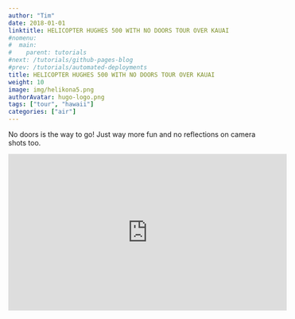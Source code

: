 ```yaml
---
author: "Tim"
date: 2018-01-01
linktitle: HELICOPTER HUGHES 500 WITH NO DOORS TOUR OVER KAUAI
#nomenu:
#  main:
#    parent: tutorials
#next: /tutorials/github-pages-blog
#prev: /tutorials/automated-deployments
title: HELICOPTER HUGHES 500 WITH NO DOORS TOUR OVER KAUAI
weight: 10
image: img/helikona5.png
authorAvatar: hugo-logo.png
tags: ["tour", "hawaii"]
categories: ["air"]
---
```


No doors is the way to go! Just way more fun and no reflections on camera shots too.  

<iframe width="560" height="315" src="https://www.youtube.com/embed/nTZKVPtkVwA" frameborder="0" allow="autoplay; encrypted-media" allowfullscreen></iframe>
